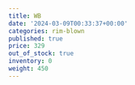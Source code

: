 ```yaml
---
title: WB
date: '2024-03-09T00:33:37+00:00'
categories: rim-blown
published: true
price: 329
out_of_stock: true
inventory: 0
weight: 450
---
```


